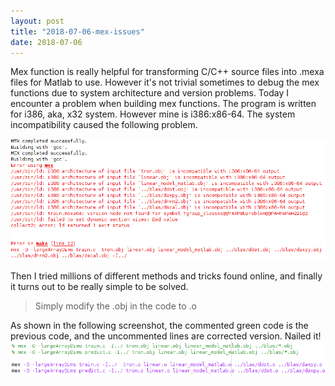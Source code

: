 ```yaml
---
layout: post
title: "2018-07-06-mex-issues"
date: 2018-07-06
---
```

Mex function is really helpful for transforming C/C++ source files into .mexa files for Matlab to use. However it's not trivial sometimes to debug the mex functions due to system architecture and version problems.
Today I encounter a problem when building mex functions. The program is written for i386, aka, x32 system. However mine is i386:x86-64. The system incompatibility caused the following problem.
 
![mex-error](mex-error.png)

Then I tried millions of different methods and tricks found online, and finally it turns out to be really simple to be solved.

> Simply modify the .obj in the code to .o 


As shown in the following screenshot, the commented green code is the previous code, and the uncommented lines are corrected version. Nailed it!
![mex-solution](mex-solution.png)

